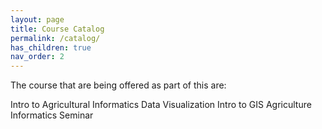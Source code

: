 ```yaml
---
layout: page
title: Course Catalog
permalink: /catalog/
has_children: true
nav_order: 2
---
```


The course that are being offered as part of this are:

 Intro to Agricultural Informatics
 Data Visualization
 Intro to GIS
 Agriculture Informatics Seminar
